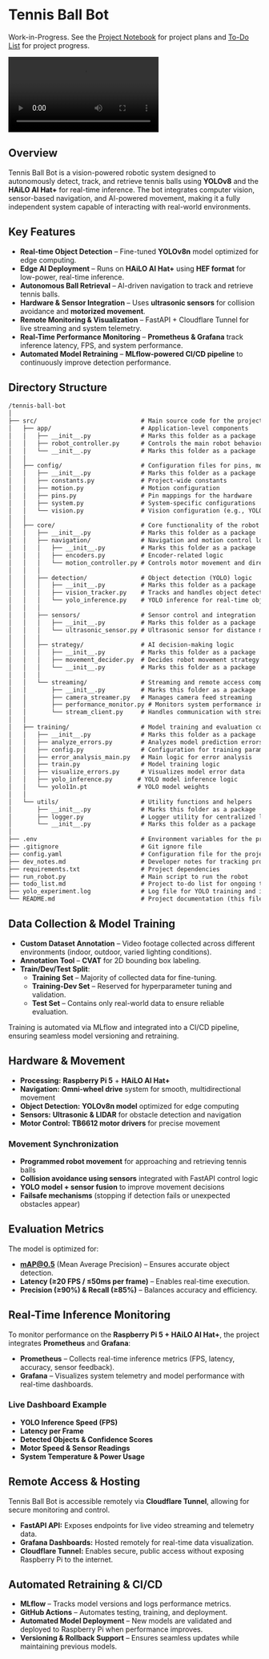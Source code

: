 # **Tennis Ball Bot**  

Work-in-Progress. See the [Project Notebook](https://github.com/itstrieu/tennis-ball-bot/blob/main/project_notebook.md) for project plans and [To-Do List](https://github.com/itstrieu/tennis-ball-bot/blob/main/todo_list.md) for project progress.  

<video src="https://github.com/user-attachments/assets/51e9fd58-1a18-44bb-ae33-781211b183f4"></video>

## **Overview**  

Tennis Ball Bot is a vision-powered robotic system designed to autonomously detect, track, and retrieve tennis balls using **YOLOv8** and the **HAiLO AI Hat+** for real-time inference. The bot integrates computer vision, sensor-based navigation, and AI-powered movement, making it a fully independent system capable of interacting with real-world environments.

## **Key Features**

- **Real-time Object Detection** – Fine-tuned **YOLOv8n** model optimized for edge computing.  
- **Edge AI Deployment** – Runs on **HAiLO AI Hat+** using **HEF format** for low-power, real-time inference.  
- **Autonomous Ball Retrieval** – AI-driven navigation to track and retrieve tennis balls.  
- **Hardware & Sensor Integration** – Uses **ultrasonic sensors** for collision avoidance and **motorized movement**.  
- **Remote Monitoring & Visualization** – FastAPI + Cloudflare Tunnel for live streaming and system telemetry.  
- **Real-Time Performance Monitoring** – **Prometheus & Grafana** track inference latency, FPS, and system performance.  
- **Automated Model Retraining** – **MLflow-powered CI/CD pipeline** to continuously improve detection performance.  

## **Directory Structure**

```markdown
/tennis-ball-bot
│
├── src/                             # Main source code for the project
│   ├── app/                         # Application-level components
│   │   ├── __init__.py              # Marks this folder as a package
│   │   ├── robot_controller.py      # Controls the main robot behavior
│   │   └── __init__.py              # Marks this folder as a package
│   │
│   ├── config/                      # Configuration files for pins, motion, and constants
│   │   ├── __init__.py              # Marks this folder as a package
│   │   ├── constants.py             # Project-wide constants
│   │   ├── motion.py                # Motion configuration
│   │   ├── pins.py                  # Pin mappings for the hardware
│   │   ├── system.py                # System-specific configurations
│   │   └── vision.py                # Vision configuration (e.g., YOLO model)
│   │
│   ├── core/                        # Core functionality of the robot
│   │   ├── __init__.py              # Marks this folder as a package
│   │   ├── navigation/              # Navigation and motion control logic
│   │   │   ├── __init__.py          # Marks this folder as a package
│   │   │   ├── encoders.py          # Encoder-related logic
│   │   │   └── motion_controller.py # Controls motor movement and direction
│   │   │
│   │   ├── detection/               # Object detection (YOLO) logic
│   │   │   ├── __init__.py          # Marks this folder as a package
│   │   │   ├── vision_tracker.py    # Tracks and handles object detection
│   │   │   └── yolo_inference.py    # YOLO inference for real-time object detection
│   │   │
│   │   ├── sensors/                 # Sensor control and integration
│   │   │   ├── __init__.py          # Marks this folder as a package
│   │   │   └── ultrasonic_sensor.py # Ultrasonic sensor for distance measurement
│   │   │
│   │   ├── strategy/                # AI decision-making logic
│   │   │   ├── __init__.py          # Marks this folder as a package
│   │   │   ├── movement_decider.py  # Decides robot movement strategy
│   │   │   └── __init__.py          # Marks this folder as a package
│   │   │
│   │   └── streaming/               # Streaming and remote access components
│   │       ├── __init__.py          # Marks this folder as a package
│   │       ├── camera_streamer.py   # Manages camera feed streaming
│   │       ├── performance_monitor.py # Monitors system performance in real-time
│   │       └── stream_client.py     # Handles communication with streaming services
│   │
│   ├── training/                    # Model training and evaluation components
│   │   ├── __init__.py              # Marks this folder as a package
│   │   ├── analyze_errors.py        # Analyzes model prediction errors
│   │   ├── config.py                # Configuration for training parameters
│   │   ├── error_analysis_main.py   # Main logic for error analysis
│   │   ├── train.py                 # Model training logic
│   │   ├── visualize_errors.py      # Visualizes model error data
│   │   ├── yolo_inference.py       # YOLO model inference logic
│   │   └── yolo11n.pt              # YOLO model weights
│   │
│   └── utils/                       # Utility functions and helpers
│       ├── __init__.py              # Marks this folder as a package
│       ├── logger.py                # Logger utility for centralized logging
│       └── __init__.py              # Marks this folder as a package
│
├── .env                             # Environment variables for the project
├── .gitignore                       # Git ignore file
├── config.yaml                      # Configuration file for the project setup
├── dev_notes.md                     # Developer notes for tracking project progress
├── requirements.txt                 # Project dependencies
├── run_robot.py                     # Main script to run the robot
├── todo_list.md                     # Project to-do list for ongoing tasks
├── yolo_experiment.log              # Log file for YOLO training and inference
└── README.md                        # Project documentation (this file)
```

## **Data Collection & Model Training**

- **Custom Dataset Annotation** – Video footage collected across different environments (indoor, outdoor, varied lighting conditions).  
- **Annotation Tool** – **CVAT** for 2D bounding box labeling.  
- **Train/Dev/Test Split**:  
  - **Training Set** – Majority of collected data for fine-tuning.  
  - **Training-Dev Set** – Reserved for hyperparameter tuning and validation.  
  - **Test Set** – Contains only real-world data to ensure reliable evaluation.  

Training is automated via MLflow and integrated into a CI/CD pipeline, ensuring seamless model versioning and retraining.

## **Hardware & Movement**

- **Processing:** **Raspberry Pi 5** + **HAiLO AI Hat+**  
- **Navigation:** **Omni-wheel drive** system for smooth, multidirectional movement  
- **Object Detection:** **YOLOv8n model** optimized for edge computing  
- **Sensors:** **Ultrasonic & LIDAR** for obstacle detection and navigation  
- **Motor Control:** **TB6612 motor drivers** for precise movement  

### **Movement Synchronization**

- **Programmed robot movement** for approaching and retrieving tennis balls  
- **Collision avoidance using sensors** integrated with FastAPI control logic  
- **YOLO model + sensor fusion** to improve movement decisions  
- **Failsafe mechanisms** (stopping if detection fails or unexpected obstacles appear)  

## **Evaluation Metrics**

The model is optimized for:  

- **mAP@0.5** (Mean Average Precision) – Ensures accurate object detection.  
- **Latency (≥20 FPS / ≤50ms per frame)** – Enables real-time execution.  
- **Precision (≥90%) & Recall (≥85%)** – Balances accuracy and efficiency.  

## **Real-Time Inference Monitoring**

To monitor performance on the **Raspberry Pi 5 + HAiLO AI Hat+**, the project integrates **Prometheus** and **Grafana**:

- **Prometheus** – Collects real-time inference metrics (FPS, latency, accuracy, sensor feedback).  
- **Grafana** – Visualizes system telemetry and model performance with real-time dashboards.  

### **Live Dashboard Example**

- **YOLO Inference Speed (FPS)**
- **Latency per Frame**
- **Detected Objects & Confidence Scores**
- **Motor Speed & Sensor Readings**
- **System Temperature & Power Usage**

## **Remote Access & Hosting**

Tennis Ball Bot is accessible remotely via **Cloudflare Tunnel**, allowing for secure monitoring and control.

- **FastAPI API:** Exposes endpoints for live video streaming and telemetry data.
- **Grafana Dashboards:** Hosted remotely for real-time data visualization.
- **Cloudflare Tunnel:** Enables secure, public access without exposing Raspberry Pi to the internet.

## **Automated Retraining & CI/CD**

- **MLflow** – Tracks model versions and logs performance metrics.  
- **GitHub Actions** – Automates testing, training, and deployment.  
- **Automated Model Deployment** – New models are validated and deployed to Raspberry Pi when performance improves.  
- **Versioning & Rollback Support** – Ensures seamless updates while maintaining previous models.  
